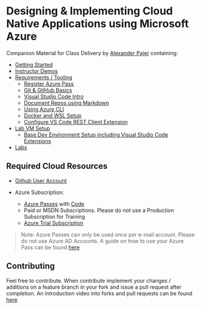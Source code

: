 # Designing & Implementing  Cloud Native Applications using Microsoft Azure

Companion Material for Class Delivery by [Alexander Pajer](https://www.integrations.at/kontakt.aspx) containing:

  - [Getting Started](./Tooling/00-GettingStarted)
  - [Instructor Demos](./Demos)
  - [Requirements / Tooling](./Tooling)
    - [Register Azure Pass](./Tooling/05-AzurePass)
    - [Git & GitHub Basics](./Tooling/01-Github)
    - [Visual Studio Code Intro](./Tooling/02-VSCode)
    - [Document Repos using Markdown](./Tooling/03-Markdown)
    - [Using Azure CLI](./Tooling/04-CLI)
    - [Docker and WSL Setup](./Tooling/08-Docker-WSL)
    - [Configure VS Code REST Client Extension](./Tooling/07-REST-Client)
  - [Lab VM Setup](./Setup)
    - [Base Dev Environment Setup including Visual Studio Code Extensions](./Setup/#basics)
  - [Labs](./Labs)

## Required Cloud Resources

- [Github User Account](https://github.com/)

- Azure Subscription:

  - [Azure Passes](https://www.microsoftazurepass.com/) with [Code](./Tooling/05-AzurePass)
  - Paid or MSDN Subscriptions. Please do not use a Production Subscription for Training
  - [Azure Trial Subscription](https://azure.microsoft.com/en-us/free/)

> Note: Azure Passes can only be used once per e-mail account. Please do not use Azure AD Accounts. A guide on how to use your Azure Pass can be found [here](./Tooling/05-AzurePass)

## Contributing

Feel free to contribute. When contribute implement your changes / additions on a feature branch in your fork and issue a pull request after completion. An introduction video into forks and pull requests can be found [here](https://www.youtube.com/watch?v=nT8KGYVurIU)

